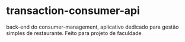 # transaction-consumer-api
back-end do consumer-management, aplicativo dedicado para gestão simples de restaurante. Feito para projeto de faculdade
